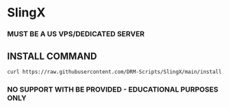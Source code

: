 # SlingX

### MUST BE A US VPS/DEDICATED SERVER

## INSTALL COMMAND

```bash
curl https://raw.githubusercontent.com/DRM-Scripts/SlingX/main/install.sh | bash
```
### NO SUPPORT WITH BE PROVIDED - EDUCATIONAL PURPOSES ONLY
